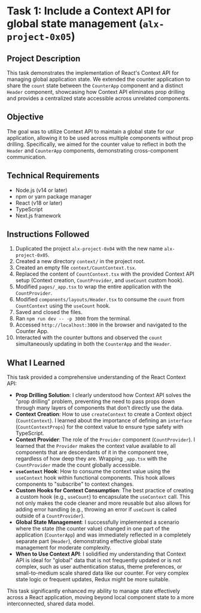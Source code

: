 # Task 1: Include a Context API for global state management (`alx-project-0x05`)

## Project Description

This task demonstrates the implementation of React's Context API for managing global application state. We extended the counter application to share the `count` state between the `CounterApp` component and a distinct `Header` component, showcasing how Context API eliminates prop drilling and provides a centralized state accessible across unrelated components.

## Objective

The goal was to utilize Context API to maintain a global state for our application, allowing it to be used across multiple components without prop drilling. Specifically, we aimed for the counter value to reflect in both the `Header` and `CounterApp` components, demonstrating cross-component communication.

## Technical Requirements

- Node.js (v14 or later)
- npm or yarn package manager
- React (v18 or later)
- TypeScript
- Next.js framework

## Instructions Followed

1.  Duplicated the project `alx-project-0x04` with the new name `alx-project-0x05`.
2.  Created a new directory `context/` in the project root.
3.  Created an empty file `context/CountContext.tsx`.
4.  Replaced the content of `CountContext.tsx` with the provided Context API setup (Context creation, `CountProvider`, and `useCount` custom hook).
5.  Modified `pages/_app.tsx` to wrap the entire application with the `CountProvider`.
6.  Modified `components/layouts/Header.tsx` to consume the `count` from `CountContext` using the `useCount` hook.
7.  Saved and closed the files.
8.  Ran `npm run dev -- -p 3000` from the terminal.
9.  Accessed `http://localhost:3000` in the browser and navigated to the Counter App.
10. Interacted with the counter buttons and observed the `count` simultaneously updating in both the `CounterApp` and the `Header`.

## What I Learned

This task provided a comprehensive understanding of the React Context API:

* **Prop Drilling Solution**: I clearly understood how Context API solves the "prop drilling" problem, preventing the need to pass props down through many layers of components that don't directly use the data.
* **Context Creation**: How to use `createContext` to create a Context object (`CountContext`). I learned about the importance of defining an `interface` (`CountContextProps`) for the context value to ensure type safety with TypeScript.
* **Context Provider**: The role of the `Provider` component (`CountProvider`). I learned that the `Provider` makes the context value available to all components that are descendants of it in the component tree, regardless of how deep they are. Wrapping `_app.tsx` with the `CountProvider` made the count globally accessible.
* **`useContext` Hook**: How to consume the context value using the `useContext` hook within functional components. This hook allows components to "subscribe" to context changes.
* **Custom Hooks for Context Consumption**: The best practice of creating a custom hook (e.g., `useCount`) to encapsulate the `useContext` call. This not only makes the code cleaner and more reusable but also allows for adding error handling (e.g., throwing an error if `useCount` is called outside of a `CountProvider`).
* **Global State Management**: I successfully implemented a scenario where the state (the counter value) changed in one part of the application (`CounterApp`) and was immediately reflected in a completely separate part (`Header`), demonstrating effective global state management for moderate complexity.
* **When to Use Context API**: I solidified my understanding that Context API is ideal for "global" data that is not frequently updated or is not complex, such as user authentication status, theme preferences, or small-to-medium scale shared data like our counter. For very complex state logic or frequent updates, Redux might be more suitable.

This task significantly enhanced my ability to manage state effectively across a React application, moving beyond local component state to a more interconnected, shared data model.